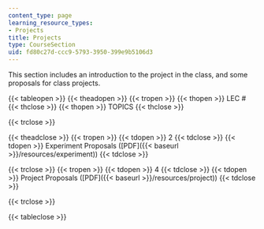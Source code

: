 ```yaml
---
content_type: page
learning_resource_types:
- Projects
title: Projects
type: CourseSection
uid: fd80c27d-ccc9-5793-3950-399e9b5106d3
---
```


This section includes an introduction to the project in the class, and some proposals for class projects.

{{< tableopen >}}
{{< theadopen >}}
{{< tropen >}}
{{< thopen >}}
LEC #
{{< thclose >}}
{{< thopen >}}
TOPICS
{{< thclose >}}

{{< trclose >}}

{{< theadclose >}}
{{< tropen >}}
{{< tdopen >}}
2
{{< tdclose >}}
{{< tdopen >}}
Experiment Proposals ([PDF]({{< baseurl >}}/resources/experiment))
{{< tdclose >}}

{{< trclose >}}
{{< tropen >}}
{{< tdopen >}}
4
{{< tdclose >}}
{{< tdopen >}}
Project Proposals ([PDF]({{< baseurl >}}/resources/project))
{{< tdclose >}}

{{< trclose >}}

{{< tableclose >}}
